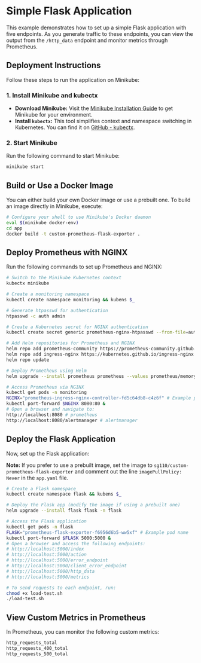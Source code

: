 # Simple Flask Application

This example demonstrates how to set up a simple Flask application with five endpoints. As you generate traffic to these endpoints, you can view the output from the `/http_data` endpoint and monitor metrics through Prometheus.

## Deployment Instructions

Follow these steps to run the application on Minikube:

### 1. Install Minikube and kubectx

- **Download Minikube:** Visit the [Minikube Installation Guide](https://minikube.sigs.k8s.io/docs/start/?arch=%2Fmacos%2Farm64%2Fstable%2Fbinary+download) to get Minikube for your environment.
- **Install `kubectx`:** This tool simplifies context and namespace switching in Kubernetes. You can find it on [GitHub - kubectx](https://github.com/ahmetb/kubectx).

### 2. Start Minikube

Run the following command to start Minikube:

```bash
minikube start
```

## Build or Use a Docker Image
You can either build your own Docker image or use a prebuilt one. To build an image directly in Minikube, execute:

```bash
# Configure your shell to use Minikube's Docker daemon
eval $(minikube docker-env)
cd app
docker build -t custom-prometheus-flask-exporter .
```

## Deploy Prometheus with NGINX
Run the following commands to set up Prometheus and NGINX:
```bash
# Switch to the Minikube Kubernetes context
kubectx minikube

# Create a monitoring namespace
kubectl create namespace monitoring && kubens $_

# Generate htpasswd for authentication
htpasswd -c auth admin

# Create a Kubernetes secret for NGINX authentication
kubectl create secret generic prometheus-nginx-htpasswd --from-file=auth -n monitoring

# Add Helm repositories for Prometheus and NGINX
helm repo add prometheus-community https://prometheus-community.github.io/helm-charts
helm repo add ingress-nginx https://kubernetes.github.io/ingress-nginx
helm repo update

# Deploy Prometheus using Helm
helm upgrade --install prometheus prometheus --values prometheus/memory-alerts.yaml --values prometheus/values/values.yaml -n monitoring

# Access Prometheus via NGINX
kubectl get pods -n monitoring
NGINX="prometheus-ingress-nginx-controller-fd5c64db8-c4z6f" # Example pod name
kubectl port-forward $NGINX 8080:80 &
# Open a browser and navigate to:
http://localhost:8080 # prometheus
http://localhost:8080/alertmanager # alertmanager
```

## Deploy the Flask Application
Now, set up the Flask application:

**Note:** If you prefer to use a prebuilt image, set the image to `sg110/custom-prometheus-flask-exporter` and comment out the line `imagePullPolicy: Never` in the `app.yaml` file.

```bash
# Create a Flask namespace
kubectl create namespace flask && kubens $_

# Deploy the Flask app (modify the image if using a prebuilt one)
helm upgrade --install flask flask -n flask

# Access the Flask application
kubectl get pods -n flask
FLASK="prometheus-flask-exporter-f6956d6b5-ww5xf" # Example pod name
kubectl port-forward $FLASK 5000:5000 &
# Open a browser and access the following endpoints:
# http://localhost:5000/index
# http://localhost:5000/action
# http://localhost:5000/error_endpoint
# http://localhost:5000/client_error_endpoint
# http://localhost:5000/http_data
# http://localhost:5000/metrics

# To send requests to each endpoint, run:
chmod +x load-test.sh
./load-test.sh
```

## View Custom Metrics in Prometheus
In Prometheus, you can monitor the following custom metrics:
```bash
http_requests_total
http_requests_400_total
http_requests_500_total
```